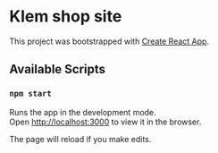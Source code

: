 # Klem shop site

This project was bootstrapped with [Create React App](https://github.com/facebook/create-react-app).

## Available Scripts
### `npm start`

Runs the app in the development mode.<br />
Open [http://localhost:3000](http://localhost:3000) to view it in the browser.

The page will reload if you make edits.<br />
